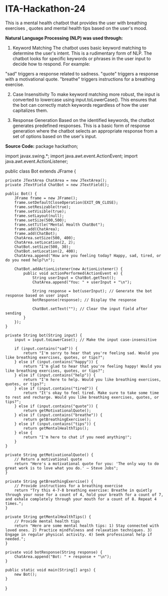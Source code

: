 # ITA-Hackathon-24
This is a mental health chatbot that provides the user with breathing exercises , quotes and mental health tips based on the user's mood.

**Natural Language Processing (NLP) was used through:**

1. Keyword Matching
The chatbot uses basic keyword matching to determine the user's intent. This is a rudimentary form of NLP. The chatbot looks for specific keywords or phrases in the user input to decide how to respond. For example:

"sad" triggers a response related to sadness.
"quote" triggers a response with a motivational quote.
"breathe" triggers instructions for a breathing exercise.

2. Case Insensitivity
To make keyword matching more robust, the input is converted to lowercase using input.toLowerCase(). This ensures that the bot can correctly match keywords regardless of how the user capitalizes them.

3. Response Generation
Based on the identified keywords, the chatbot generates predefined responses. This is a basic form of response generation where the chatbot selects an appropriate response from a set of options based on the user's input.



**Source Code:**
package hackathon;

import javax.swing.*;
import java.awt.event.ActionEvent;
import java.awt.event.ActionListener;

public class Bot extends JFrame {

    private JTextArea ChatArea = new JTextArea();
    private JTextField ChatBot = new JTextField();

    public Bot() {
        JFrame frame = new JFrame();
        frame.setDefaultCloseOperation(EXIT_ON_CLOSE);
        frame.setResizable(true);
        frame.setVisible(true);
        frame.setLayout(null);
        frame.setSize(500,500);
        frame.setTitle("Mental Health ChatBot");
        frame.add(ChatArea);
        frame.add(ChatBot);
        ChatArea.setSize(500, 400);
        ChatArea.setLocation(2, 2);
        ChatBot.setSize(500, 30);
        ChatBot.setLocation(2, 400);
        ChatArea.append("How are you feeling today? Happy, sad, tired, or do you need help?\n");

        ChatBot.addActionListener(new ActionListener() {
            public void actionPerformed(ActionEvent e) {
                String userInput = ChatBot.getText();
                ChatArea.append("You: " + userInput + "\n");

                String response = bot(userInput); // Generate the bot response based on user input
                botResponse(response); // Display the response

                ChatBot.setText(""); // Clear the input field after sending
            }
        });
    }

    private String bot(String input) {
        input = input.toLowerCase(); // Make the input case-insensitive

        if (input.contains("sad")) {
            return "I'm sorry to hear that you're feeling sad. Would you like breathing exercises, quotes, or tips?";
        } else if (input.contains("happy")) {
            return "I'm glad to hear that you're feeling happy! Would you like breathing exercises, quotes, or tips?";
        } else if (input.contains("help")) {
            return "I'm here to help. Would you like breathing exercises, quotes, or tips?";
        } else if (input.contains("tired")) {
            return "It's okay to feel tired. Make sure to take some time to rest and recharge. Would you like breathing exercises, quotes, or tips?";
        } else if (input.contains("quote")) {
            return getMotivationalQuote();
        } else if (input.contains("breathe")) {
            return getBreathingExercise();
        } else if (input.contains("tips")) {
            return getMentalHealthTips();
        } else {
            return "I'm here to chat if you need anything!";
        }
    }

    private String getMotivationalQuote() {
        // Return a motivational quote
        return "Here's a motivational quote for you: 'The only way to do great work is to love what you do.' — Steve Jobs";
    }

    private String getBreathingExercise() {
        // Provide instructions for a breathing exercise
        return "Try this 4-7-8 breathing exercise: Breathe in quietly through your nose for a count of 4, hold your breath for a count of 7, and exhale completely through your mouth for a count of 8. Repeat 4 times.";
    }

    private String getMentalHealthTips() {
        // Provide mental health tips
        return "Here are some mental health tips: 1) Stay connected with loved ones. 2) Practice mindfulness and relaxation techniques. 3) Engage in regular physical activity. 4) Seek professional help if needed.";
    }

    private void botResponse(String response) {
        ChatArea.append("Bot: " + response + "\n");
    }

    public static void main(String[] args) {
        new Bot();
    }
}
